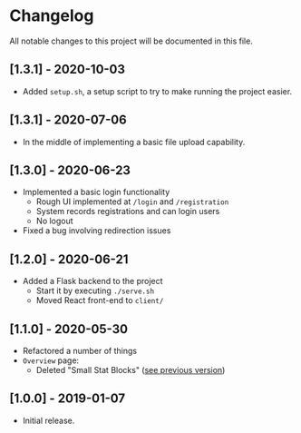 # Changelog

All notable changes to this project will be documented in this file.

## [1.3.1] - 2020-10-03

- Added `setup.sh`, a setup script to try to make running the project
easier.

## [1.3.1] - 2020-07-06

- In the middle of implementing a basic file upload capability.

## [1.3.0] - 2020-06-23

- Implemented a basic login functionality
  - Rough UI implemented at `/login` and `/registration`
  - System records registrations and can login users
  - No logout
- Fixed a bug involving redirection issues

## [1.2.0] - 2020-06-21

- Added a Flask backend to the project
  - Start it by executing `./serve.sh`
  - Moved React front-end to `client/`

## [1.1.0] - 2020-05-30

- Refactored a number of things
- `Overview` page:
  - Deleted "Small Stat Blocks" ([see previous
  version](https://github.com/micahrodriguez/FocusPocus/blob/master/src/views/Overview.js))

## [1.0.0] - 2019-01-07

- Initial release.
